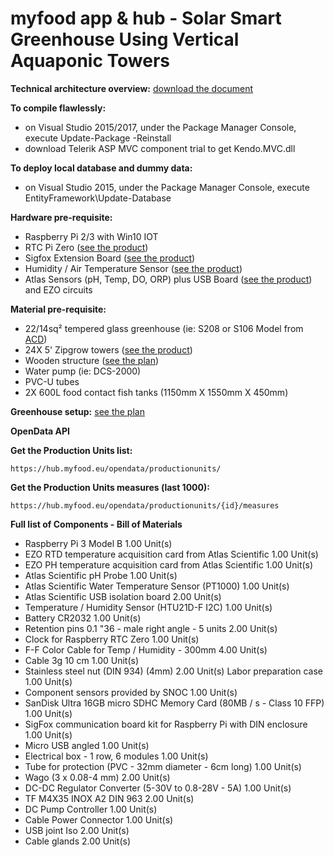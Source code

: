 # myfood app & hub - Solar Smart Greenhouse Using Vertical Aquaponic Towers

__Technical architecture overview:__
<a href="https://myfood.eu/wp-content/uploads/2017/03/myfood-solution-architecture.pdf">download the document</a>

__To compile flawlessly:__ 
- on Visual Studio 2015/2017, under the Package Manager Console, execute Update-Package -Reinstall
- download Telerik ASP MVC component trial to get Kendo.MVC.dll

__To deploy local database and dummy data:__
- on Visual Studio 2015, under the Package Manager Console, execute EntityFramework\Update-Database

__Hardware pre-requisite:__
- Raspberry Pi 2/3 with Win10 IOT
- RTC Pi Zero (<a href="https://www.abelectronics.co.uk/p/70/RTC-Pi-Zero">see the product</a>)
- Sigfox Extension Board (<a href="https://yadom.fr/carte-rpisigfox.html">see the product</a>)
- Humidity / Air Temperature Sensor (<a href="https://www.adafruit.com/product/1899">see the product</a>)
- Atlas Sensors (pH, Temp, DO, ORP) plus USB Board (<a href="https://www.atlas-scientific.com/product_pages/components/usb-iso.html">see the product</a>) and EZO circuits

__Material pre-requisite:__
- 22/14sq² tempered glass greenhouse (ie: S208 or S106 Model from <a href="http://www.acd.eu/en">ACD</a>) 
- 24X 5' Zipgrow towers (<a href="https://zipgrow.com/">see the product</a>) 
- Wooden structure (<a href="https://myfood.eu/wp-content/uploads/2017/03/myfood-family-plan.pdf">see the plan</a>)
- Water pump (ie: DCS-2000)
- PVC-U tubes
- 2X 600L food contact fish tanks (1150mm X 1550mm X 450mm)

__Greenhouse setup:__
<a href="https://myfood.eu/wp-content/uploads/2017/03/myfood-greenhouse-setup.pdf">see the plan</a>

__OpenData API__

__Get the Production Units list:__

 ```https://hub.myfood.eu/opendata/productionunits/ ```
 
 __Get the Production Units measures (last 1000):__
 
 ```https://hub.myfood.eu/opendata/productionunits/{id}/measures ```
 
 __Full list of Components - Bill of Materials__
 
-	Raspberry Pi 3 Model B 1.00 Unit(s)
-	EZO RTD temperature acquisition card from Atlas Scientific 1.00 Unit(s)
-	EZO PH temperature acquisition card from Atlas Scientific 1.00 Unit(s)
-	Atlas Scientific pH Probe 1.00 Unit(s)
-	Atlas Scientific Water Temperature Sensor (PT1000) 1.00 Unit(s)
-	Atlas Scientific USB isolation board 2.00 Unit(s)
-	Temperature / Humidity Sensor (HTU21D-F I2C) 1.00 Unit(s)
-	Battery CR2032 1.00 Unit(s)
-	Retention pins 0.1 "36 - male right angle - 5 units 2.00 Unit(s)
-	Clock for Raspberry RTC Zero 1.00 Unit(s)
-	F-F Color Cable for Temp / Humidity - 300mm 4.00 Unit(s)
-	Cable 3g 10 cm 1.00 Unit(s)
-	Stainless steel nut (DIN 934) (4mm) 2.00 Unit(s) Labor preparation case 1.00 Unit(s)
-	Component sensors provided by SNOC 1.00 Unit(s)
-	SanDisk Ultra 16GB micro SDHC Memory Card (80MB / s - Class 10 FFP) 1.00 Unit(s) 
-	SigFox communication board kit for Raspberry Pi with DIN enclosure 1.00 Unit(s)
-	Micro USB angled 1.00 Unit(s)
-	Electrical box - 1 row, 6 modules 1.00 Unit(s)
-	Tube for protection (PVC - 32mm diameter - 6cm long) 1.00 Unit(s)
-	Wago (3 x 0.08-4 mm) 2.00 Unit(s)
-	DC-DC Regulator Converter (5-30V to 0.8-28V - 5A) 1.00 Unit(s)
-	TF M4X35 INOX A2 DIN 963 2.00 Unit(s)
-	DC Pump Controller 1.00 Unit(s)
-	Cable Power Connector 1.00 Unit(s)
-	USB joint Iso 2.00 Unit(s)
-	Cable glands 2.00 Unit(s)
